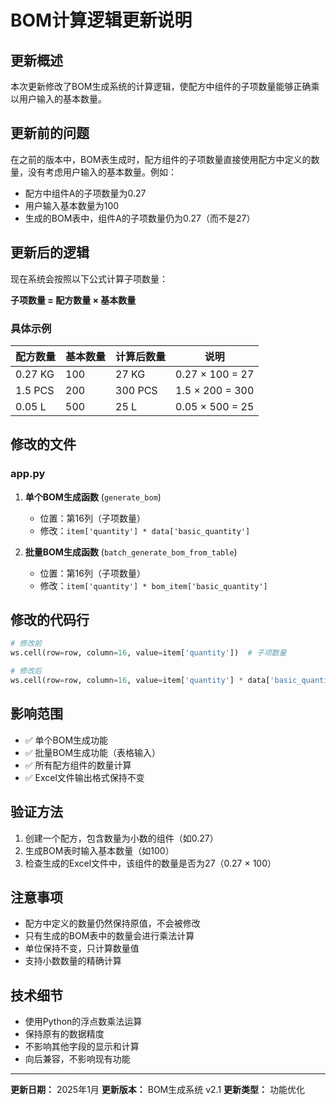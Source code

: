 # BOM计算逻辑更新说明

## 更新概述

本次更新修改了BOM生成系统的计算逻辑，使配方中组件的子项数量能够正确乘以用户输入的基本数量。

## 更新前的问题

在之前的版本中，BOM表生成时，配方组件的子项数量直接使用配方中定义的数量，没有考虑用户输入的基本数量。例如：
- 配方中组件A的子项数量为0.27
- 用户输入基本数量为100
- 生成的BOM表中，组件A的子项数量仍为0.27（而不是27）

## 更新后的逻辑

现在系统会按照以下公式计算子项数量：

**子项数量 = 配方数量 × 基本数量**

### 具体示例

| 配方数量 | 基本数量 | 计算后数量 | 说明 |
|---------|---------|-----------|------|
| 0.27 KG | 100 | 27 KG | 0.27 × 100 = 27 |
| 1.5 PCS | 200 | 300 PCS | 1.5 × 200 = 300 |
| 0.05 L | 500 | 25 L | 0.05 × 500 = 25 |

## 修改的文件

### app.py

1. **单个BOM生成函数** (`generate_bom`)
   - 位置：第16列（子项数量）
   - 修改：`item['quantity'] * data['basic_quantity']`

2. **批量BOM生成函数** (`batch_generate_bom_from_table`)
   - 位置：第16列（子项数量）
   - 修改：`item['quantity'] * bom_item['basic_quantity']`

## 修改的代码行

```python
# 修改前
ws.cell(row=row, column=16, value=item['quantity'])  # 子项数量

# 修改后
ws.cell(row=row, column=16, value=item['quantity'] * data['basic_quantity'])  # 子项数量 = 配方数量 × 基本数量
```

## 影响范围

- ✅ 单个BOM生成功能
- ✅ 批量BOM生成功能（表格输入）
- ✅ 所有配方组件的数量计算
- ✅ Excel文件输出格式保持不变

## 验证方法

1. 创建一个配方，包含数量为小数的组件（如0.27）
2. 生成BOM表时输入基本数量（如100）
3. 检查生成的Excel文件中，该组件的数量是否为27（0.27 × 100）

## 注意事项

- 配方中定义的数量仍然保持原值，不会被修改
- 只有生成的BOM表中的数量会进行乘法计算
- 单位保持不变，只计算数量值
- 支持小数数量的精确计算

## 技术细节

- 使用Python的浮点数乘法运算
- 保持原有的数据精度
- 不影响其他字段的显示和计算
- 向后兼容，不影响现有功能

---

**更新日期：** 2025年1月
**更新版本：** BOM生成系统 v2.1
**更新类型：** 功能优化

